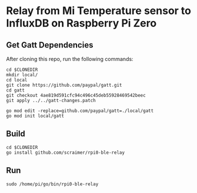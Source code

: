 # Relay from Mi Temperature sensor to InfluxDB on Raspberry Pi Zero

## Get Gatt Dependencies

After cloning this repo, run the following commands:

    cd $CLONEDIR
    mkdir local/
    cd local
    git clone https://github.com/paypal/gatt.git
    cd gatt
    git checkout 4ae819d591cfc94c496c45deb55928469542beec
    git apply ../../gatt-changes.patch

    go mod edit -replace=github.com/paypal/gatt=./local/gatt
    go mod init local/gatt

## Build

    cd $CLONEDIR
    go install github.com/scraimer/rpi0-ble-relay

## Run

    sudo /home/pi/go/bin/rpi0-ble-relay

